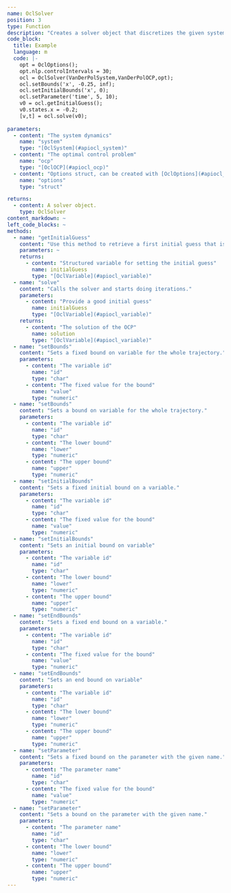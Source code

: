 ```yaml
--- 
name: OclSolver
position: 3
type: Function
description: "Creates a solver object that discretizes the given system and optimal control problem, and calls the underlying optimizer."
code_block:
  title: Example
  language: m
  code: |- 
    opt = OclOptions();
    opt.nlp.controlIntervals = 30;
    ocl = OclSolver(VanDerPolSystem,VanDerPolOCP,opt);
    ocl.setBounds('x', -0.25, inf);
    ocl.setInitialBounds('x', 0);
    ocl.setParameter('time', 5, 10);
    v0 = ocl.getInitialGuess();
    v0.states.x = -0.2;
    [v,t] = ocl.solve(v0);
  
parameters: 
  - content: "The system dynamics"
    name: "system"
    type: "[OclSystem](#apiocl_system)"
  - content: "The optimal control problem"
    name: "ocp"
    type: "[OclOCP](#apiocl_ocp)"
  - content: "Options struct, can be created with [OclOptions](#apiocl_options)()"
    name: "options"
    type: "struct"

returns: 
  - content: A solver object.
    type: OclSolver
content_markdown: ~
left_code_blocks: ~
methods: 
  - name: "getInitialGuess"
    content: "Use this method to retrieve a first initial guess that is generated from the bounds. You can further modify this initial guess to improve the solver performance."
    parameters: ~
    returns: 
      - content: "Structured variable for setting the initial guess"
        name: initialGuess
        type: "[OclVariable](#apiocl_variable)"
  - name: "solve"
    content: "Calls the solver and starts doing iterations."
    parameters: 
      - content: "Provide a good initial guess"
        name: initialGuess
        type: "[OclVariable](#apiocl_variable)"
    returns: 
      - content: "The solution of the OCP"
        name: solution
        type: "[OclVariable](#apiocl_variable)"
  - name: "setBounds"
    content: "Sets a fixed bound on variable for the whole trajectory."
    parameters:
      - content: "The variable id"
        name: "id"
        type: "char"
      - content: "The fixed value for the bound"
        name: "value"
        type: "numeric"
  - name: "setBounds"
    content: "Sets a bound on variable for the whole trajectory."
    parameters:
      - content: "The variable id"
        name: "id"
        type: "char"
      - content: "The lower bound"
        name: "lower"
        type: "numeric"
      - content: "The upper bound"
        name: "upper"
        type: "numeric"
  - name: "setInitialBounds"
    content: "Sets a fixed initial bound on a variable."
    parameters:
      - content: "The variable id"
        name: "id"
        type: "char"
      - content: "The fixed value for the bound"
        name: "value"
        type: "numeric"
  - name: "setInitialBounds"
    content: "Sets an initial bound on variable"
    parameters:
      - content: "The variable id"
        name: "id"
        type: "char"
      - content: "The lower bound"
        name: "lower"
        type: "numeric"
      - content: "The upper bound"
        name: "upper"
        type: "numeric"
  - name: "setEndBounds"
    content: "Sets a fixed end bound on a variable."
    parameters:
      - content: "The variable id"
        name: "id"
        type: "char"
      - content: "The fixed value for the bound"
        name: "value"
        type: "numeric"
  - name: "setEndBounds"
    content: "Sets an end bound on variable"
    parameters:
      - content: "The variable id"
        name: "id"
        type: "char"
      - content: "The lower bound"
        name: "lower"
        type: "numeric"
      - content: "The upper bound"
        name: "upper"
        type: "numeric"
  - name: "setParameter"
    content: "Sets a fixed bound on the parameter with the given name."
    parameters:
      - content: "The parameter name"
        name: "id"
        type: "char"
      - content: "The fixed value for the bound"
        name: "value"
        type: "numeric"
  - name: "setParameter"
    content: "Sets a bound on the parameter with the given name."
    parameters:
      - content: "The parameter name"
        name: "id"
        type: "char"
      - content: "The lower bound"
        name: "lower"
        type: "numeric"
      - content: "The upper bound"
        name: "upper"
        type: "numeric"
---
```


